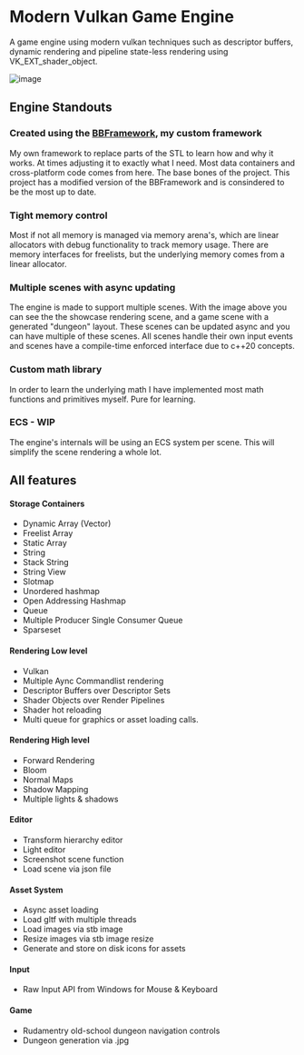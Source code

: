 # Modern Vulkan Game Engine
A game engine using modern vulkan techniques such as descriptor buffers, dynamic rendering and pipeline state-less rendering using VK_EXT_shader_object.

![image](https://github.com/user-attachments/assets/ba1c9cf9-fdf8-482c-9c08-d3e0dbcde859)

## Engine Standouts
### Created using the [BBFramework](https://github.com/SamBoots/BBFramework/tree/main), my custom framework 
My own framework to replace parts of the STL to learn how and why it works. At times adjusting it to exactly what I need. 
Most data containers and cross-platform code comes from here. The base bones of the project.
This project has a modified version of the BBFramework and is consindered to be the most up to date.
### Tight memory control
Most if not all memory is managed via memory arena's, which are linear allocators with debug functionality to track memory usage.
There are memory interfaces for freelists, but the underlying memory comes from a linear allocator.
### Multiple scenes with async updating
The engine is made to support multiple scenes. With the image above you can see the the showcase rendering scene, and a game scene with a generated "dungeon" layout.
These scenes can be updated async and you can have multiple of these scenes. All scenes handle their own input events and scenes have a compile-time enforced interface due to c++20 concepts. 
### Custom math library
In order to learn the underlying math I have implemented most math functions and primitives myself. Pure for learning.

### ECS - WIP
The engine's internals will be using an ECS system per scene. This will simplify the scene rendering a whole lot.

## All features
#### Storage Containers
- Dynamic Array (Vector)
- Freelist Array
- Static Array
- String
- Stack String
- String View
- Slotmap
- Unordered hashmap
- Open Addressing Hashmap
- Queue
- Multiple Producer Single Consumer Queue
- Sparseset
#### Rendering Low level
- Vulkan
- Multiple Aync Commandlist rendering
- Descriptor Buffers over Descriptor Sets
- Shader Objects over Render Pipelines
- Shader hot reloading
- Multi queue for graphics or asset loading calls.
#### Rendering High level
- Forward Rendering
- Bloom
- Normal Maps
- Shadow Mapping
- Multiple lights & shadows
#### Editor
- Transform hierarchy editor
- Light editor
- Screenshot scene function
- Load scene via json file
#### Asset System
- Async asset loading
- Load gltf with multiple threads
- Load images via stb image
- Resize images via stb image resize
- Generate and store on disk icons for assets
#### Input
- Raw Input API from Windows for Mouse & Keyboard
#### Game
- Rudamentry old-school dungeon navigation controls
- Dungeon generation via .jpg
